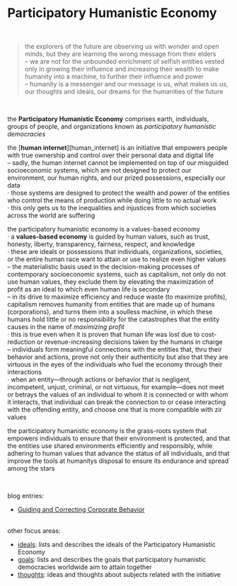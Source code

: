 # Participatory Humanistic Economy

&nbsp;


> the explorers of the future are observing us with wonder and open minds, but they are learning the wrong message from their elders  
> – we are not for the unbounded enrichment of selfish entities vested only in growing their influence and increasing their wealth to make humanity into a machine, to further their influence and power  
> – humanity is a messenger and our message is us, what makes us *us*, our thoughts and ideals, our dreams for the humanities of the future  

&nbsp;

the **Participatory Humanistic Economy** comprises earth, individuals, groups of people, and organizations known as *participatory humanistic democracies*  

the [**human internet**][human_internet] is an initiative that empowers people with true ownership and control over their personal data and digital life   
– sadly, the human internet cannot be implemented on top of our misguided socioeconomic systems, which are not designed to protect our environment, our human rights, and our prized possessions, especially our data  
· those systems are designed to protect the wealth and power of the entities who control the means of production while doing little to no actual work  
· this only gets us to the inequalities and injustices from which societies across the world are suffering   

the participatory humanistic economy is a values-based economy  
· a **values-based economy** is guided by human values, such as trust, honesty, liberty, transparency, fairness, respect, and knowledge  
· these are ideals or possessions that individuals, organizations, societies, or the entire human race want to attain or use to realize even higher values    
– the materialistic basis used in the decision-making processes of contemporary socioeconomic systems, such as capitalism, not only do not use human values, they exclude them by elevating the maximization of profit as an ideal to which even human life is secondary  
– in its drive to maximize efficiency and reduce waste (to maximize profits), capitalism removes humanity from entities that are made up of humans (corporations), and turns them into a soulless machine, in which these humans hold little or no responsibility for the catastrophes that the entity causes in the name of *maximizing profit*  
· this is true even when it is proven that human life was lost due to cost-reduction or revenue-increasing decisions taken by the humans in charge   
– individuals form meaningful connections with the entities that, thru their behavior and actions, prove not only their authenticity but also that they are virtuous in the eyes of the individuals who fuel the economy through their interactions  
· when an entity—through actions or behavior that is negligent, incompetent, unjust, criminal, or not virtuous, for example—does not meet or betrays the values of an individual to whom it is connected or with whom it interacts, that individual can break the connection to or cease interacting with the offending entity, and choose one that is more compatible with zir values  

the participatory humanistic economy is the grass-roots system that empowers individuals to ensure that their environment is protected, and that the entities use shared environments efficiently and responsibly, while adhering to human values that advance the status of all individuals, and that improve the tools at humanitys disposal to ensure its endurance and spread among the stars  

&nbsp;

blog entries:  
* [Guiding and Correcting Corporate Behavior](https://github.com/ernest-bruce/participatory-humanistic-economy/blob/master/blog/2019/controlling_behavior.md#guiding-and-correcting-corporate-behavior)  
&nbsp;

other focus areas:  
* [ideals][ideals]: lists and describes the ideals of the Participatory Humanistic Economy  
* [goals][goals]: lists and describes the goals that participatory humanistic democracies worldwide aim to attain together  
* [thoughts][thoughts]: ideas and thoughts about subjects related with the initiative  


&nbsp;
&nbsp;
&nbsp;



[intro]: https://github.com/ernest-bruce/participatory-humanistic-economy/tree/master/blog#the-participatory-humanistic-economy-blog
[blog]: https://github.com/ernest-bruce/participatory-humanistic-economy/tree/master/blog
[goals]: https://github.com/ernest-bruce/participatory-humanistic-economy/tree/master/goals#participatory-humanistic-economy-goals
[controlling_behavior]: https://github.com/ernest-bruce/participatory-humanistic-economy/blob/master/blog/2019/controlling_behavior.md#guiding-and-correcting-corporate-behavior
[thoughts]: https://github.com/ernest-bruce/participatory-humanistic-economy/tree/master/thoughts
[ideals]: https://github.com/ernest-bruce/participatory-humanistic-economy/tree/master/ideals#participatory-humanistic-economy-ideals